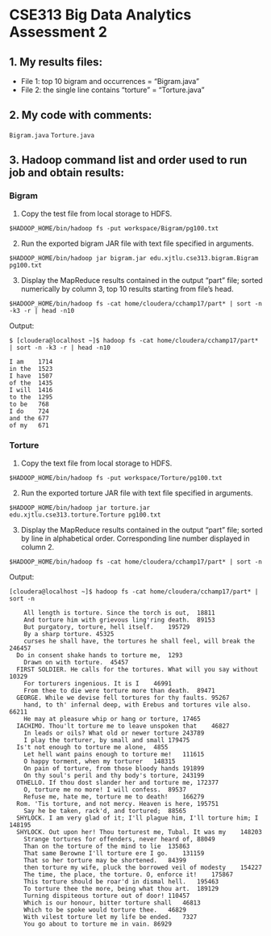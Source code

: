 # CSE313 Big Data Analytics Assessment 2

## 1. My results files:

- File 1: top 10 bigram and occurrences = “Bigram.java”
- File 2: the single line contains “torture” = “Torture.java”

## 2. My code with comments:

```Bigram.java```
```Torture.java```

## 3. Hadoop command list and order used to run job and obtain results:


### Bigram


1. Copy the test file from local storage to HDFS.

```$HADOOP_HOME/bin/hadoop fs -put workspace/Bigram/pg100.txt```

2. Run the exported bigram JAR file with text file specified in arguments.

```$HADOOP_HOME/bin/hadoop jar bigram.jar edu.xjtlu.cse313.bigram.Bigram pg100.txt```

3. Display the MapReduce results contained in the output “part” file; sorted numerically by column 3, top 10 results starting from file’s head.

```$HADOOP_HOME/bin/hadoop fs -cat home/cloudera/cchamp17/part* | sort -n -k3 -r | head -n10```

Output:

```
$ [cloudera@localhost ~]$ hadoop fs -cat home/cloudera/cchamp17/part* | sort -n -k3 -r | head -n10

I am	1714
in the	1523
I have	1507
of the	1435
I will	1416
to the	1295
to be	768
I do	724
and the	677
of my	671
```

### Torture

1. Copy the text file from local storage to HDFS.

```$HADOOP_HOME/bin/hadoop fs -put workspace/Torture/pg100.txt```

2. Run the exported torture JAR file with text file specified in arguments.

```$HADOOP_HOME/bin/hadoop jar torture.jar edu.xjtlu.cse313.torture.Torture pg100.txt```

3. Display the MapReduce results contained in the output “part” file; sorted by line in alphabetical order. Corresponding line number displayed in column 2.

```$HADOOP_HOME/bin/hadoop fs -cat home/cloudera/cchamp17/part* | sort -n```

Output:

```
[cloudera@localhost ~]$ hadoop fs -cat home/cloudera/cchamp17/part* | sort -n

    All length is torture. Since the torch is out,	18811
    And torture him with grievous ling'ring death.	89153
    But purgatory, torture, hell itself.	195729
    By a sharp torture.	45325
    curses he shall have, the tortures he shall feel, will break the	246457
  Do in consent shake hands to torture me,	1293
    Drawn on with torture.	45457
  FIRST SOLDIER. He calls for the tortures. What will you say without	10329
    For torturers ingenious. It is I	46991
    From thee to die were torture more than death.	89471
  GEORGE. While we devise fell tortures for thy faults.	95267
    hand, to th' infernal deep, with Erebus and tortures vile also.	66211
    He may at pleasure whip or hang or torture,	17465
  IACHIMO. Thou'lt torture me to leave unspoken that	46827
    In leads or oils? What old or newer torture	243789
    I play the torturer, by small and small	179475
  Is't not enough to torture me alone,	4855
    Let hell want pains enough to torture me!	111615
    O happy torment, when my torturer	148315
    On pain of torture, from those bloody hands	191899
    On thy soul's peril and thy body's torture,	243199
  OTHELLO. If thou dost slander her and torture me,	172377
    O, torture me no more! I will confess.	89537
    Refuse me, hate me, torture me to death!	166279
  Rom. 'Tis torture, and not mercy. Heaven is here,	195751
    Say he be taken, rack'd, and tortured;	88565
  SHYLOCK. I am very glad of it; I'll plague him, I'll torture him; I	148195
  SHYLOCK. Out upon her! Thou torturest me, Tubal. It was my	148203
    Strange tortures for offenders, never heard of,	88049
    Than on the torture of the mind to lie	135863
    That same Berowne I'll torture ere I go.	131159
    That so her torture may be shortened.	84399
    then torture my wife, pluck the borrowed veil of modesty	154227
    The time, the place, the torture. O, enforce it!	175867
    This torture should be roar'd in dismal hell.	195463
    To torture thee the more, being what thou art.	189129
    Turning dispiteous torture out of door!	110457
    Which is our honour, bitter torture shall	46813
    Which to be spoke would torture thee.	46829
    With vilest torture let my life be ended.	7327
    You go about to torture me in vain.	86929
```